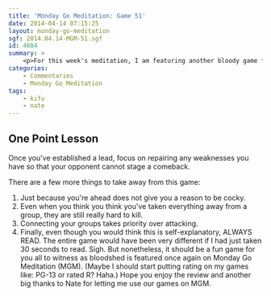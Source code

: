 ```yaml
---
title: 'Monday Go Meditation: Game 51'
date: 2014-04-14 07:15:25
layout: monday-go-meditation
sgf: 2014.04.14-MGM-51.sgf
id: 4884
summary: >
	<p>For this week's meditation, I am featuring another bloody game from my kadoban with my friend Nate (who's been featured on here numerous times). Hope you enjoy the game review!</p>
categories:
	- Commentaries
	- Monday Go Meditation
tags:
	- kifu
	- nate
---
```


## One Point Lesson

Once you've established a lead, focus on repairing any weaknesses you have so that your opponent cannot stage a comeback.

There are a few more things to take away from this game:

1.  Just because you're ahead does not give you a reason to be cocky.
2.  Even when you think you think you've taken everything away from a group, they are still really hard to kill.
3.  Connecting your groups takes priority over attacking.
4.  Finally, even though you would think this is self-explanatory, ALWAYS READ.
The entire game would have been very different if I had just taken 30 seconds to read. Sigh. But nonetheless, it should be a fun game for you all to witness as bloodshed is featured once again on Monday Go Meditation (MGM). (Maybe I should start putting rating on my games like: PG-13 or rated R? Haha.) Hope you enjoy the review and another big thanks to Nate for letting me use our games on MGM.
